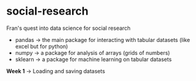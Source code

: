 # social-research
Fran's quest into data science for social research 

- pandas -> the main package for interacting with tabular datasets (like excel but for python) 
- numpy -> a package for analysis of arrays (grids of numbers) 
- sklearn -> a package for machine learning on tabular datasets 

**Week 1** -> Loading and saving datasets 
